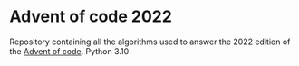 # Advent of code 2022

Repository containing all the algorithms used to answer the 2022 edition of the [Advent of code](https://adventofcode.com).
Python 3.10
